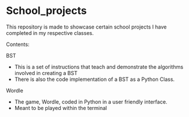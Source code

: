 # School_projects

This repository is made to showcase certain school projects I have completed in my respective classes. 

Contents:

BST
- This is a set of instructions that teach and demonstrate the algorithms involved in creating a BST
- There is also the code implementation of a BST as a Python Class.

Wordle
- The game, Wordle, coded in Python in a user friendly interface.
- Meant to be played within the terminal
